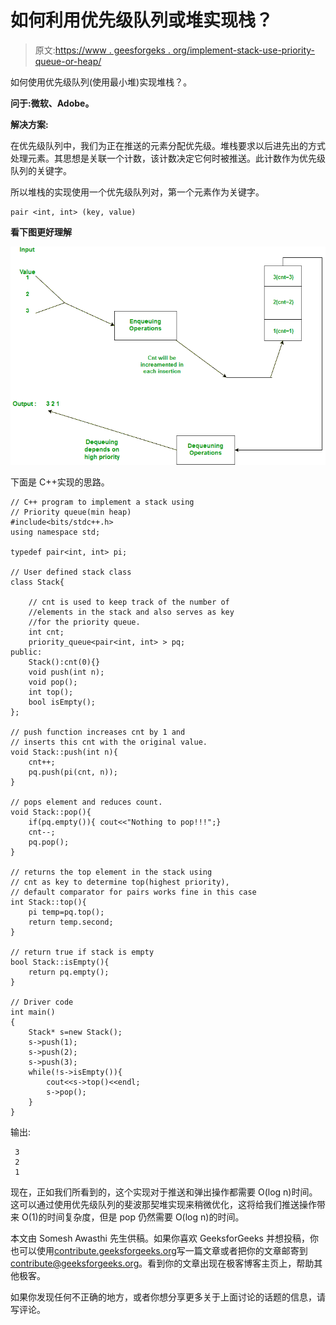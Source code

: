 # 如何利用优先级队列或堆实现栈？

> 原文:[https://www . geesforgeks . org/implement-stack-use-priority-queue-or-heap/](https://www.geeksforgeeks.org/implement-stack-using-priority-queue-or-heap/)

如何使用优先级队列(使用最小堆)实现堆栈？。

**问于:微软、Adobe。**

**解决方案:**

在优先级队列中，我们为正在推送的元素分配优先级。堆栈要求以后进先出的方式处理元素。其思想是关联一个计数，该计数决定它何时被推送。此计数作为优先级队列的关键字。

所以堆栈的实现使用一个优先级队列对，第一个元素作为关键字。

```
pair <int, int> (key, value)
```

**看下图更好理解**

![](img/ebd10a733df77f519f6fcd47839db7e9.png)

下面是 C++实现的思路。

```
// C++ program to implement a stack using
// Priority queue(min heap)
#include<bits/stdc++.h>
using namespace std;

typedef pair<int, int> pi;

// User defined stack class
class Stack{

    // cnt is used to keep track of the number of
    //elements in the stack and also serves as key
    //for the priority queue.
    int cnt;
    priority_queue<pair<int, int> > pq;
public:
    Stack():cnt(0){}
    void push(int n);
    void pop();
    int top();
    bool isEmpty();
};

// push function increases cnt by 1 and
// inserts this cnt with the original value. 
void Stack::push(int n){
    cnt++;
    pq.push(pi(cnt, n));
}

// pops element and reduces count.
void Stack::pop(){
    if(pq.empty()){ cout<<"Nothing to pop!!!";}
    cnt--;
    pq.pop();
}

// returns the top element in the stack using
// cnt as key to determine top(highest priority),
// default comparator for pairs works fine in this case 
int Stack::top(){
    pi temp=pq.top();
    return temp.second;
}

// return true if stack is empty
bool Stack::isEmpty(){
    return pq.empty();
}

// Driver code
int main()
{
    Stack* s=new Stack();
    s->push(1);
    s->push(2);
    s->push(3);
    while(!s->isEmpty()){
        cout<<s->top()<<endl;
        s->pop();
    }
}
```

输出:

```
 3
 2
 1

```

现在，正如我们所看到的，这个实现对于推送和弹出操作都需要 O(log n)时间。这可以通过使用优先级队列的斐波那契堆实现来稍微优化，这将给我们推送操作带来 O(1)的时间复杂度，但是 pop 仍然需要 O(log n)的时间。

本文由 Somesh Awasthi 先生供稿。如果你喜欢 GeeksforGeeks 并想投稿，你也可以使用[contribute.geeksforgeeks.org](http://www.contribute.geeksforgeeks.org)写一篇文章或者把你的文章邮寄到 contribute@geeksforgeeks.org。看到你的文章出现在极客博客主页上，帮助其他极客。

如果你发现任何不正确的地方，或者你想分享更多关于上面讨论的话题的信息，请写评论。
